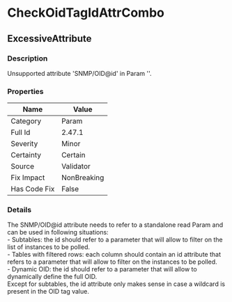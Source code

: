 ﻿---  
uid: Validator_2_47_1  
---

# CheckOidTagIdAttrCombo

## ExcessiveAttribute

### Description

Unsupported attribute 'SNMP\/OID@id' in Param ''.

### Properties

| Name         | Value       |
| ------------ | ----------- |
| Category     | Param       |
| Full Id      | 2.47.1      |
| Severity     | Minor       |
| Certainty    | Certain     |
| Source       | Validator   |
| Fix Impact   | NonBreaking |
| Has Code Fix | False       |

### Details

The SNMP\/OID@id attribute needs to refer to a standalone read Param and can be used in following situations:  
\- Subtables: the id should refer to a parameter that will allow to filter on the list of instances to be polled.  
\- Tables with filtered rows: each column should contain an id attribute that refers to a parameter that will allow to filter on the instances to be polled.  
\- Dynamic OID: the id should refer to a parameter that will allow to dynamically define the full OID.  
Except for subtables, the id attribute only makes sense in case a wildcard is present in the OID tag value.
